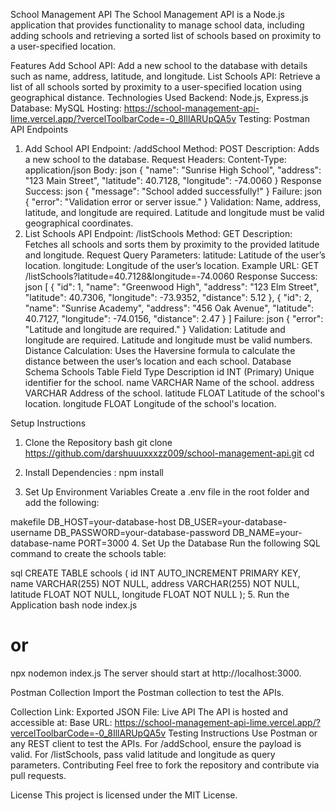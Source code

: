 School Management API
The School Management API is a Node.js application that provides functionality to manage school data, including adding schools and retrieving a sorted list of schools based on proximity to a user-specified location.

Features
Add School API:
Add a new school to the database with details such as name, address, latitude, and longitude.
List Schools API:
Retrieve a list of all schools sorted by proximity to a user-specified location using geographical distance.
Technologies Used
Backend: Node.js, Express.js
Database: MySQL
Hosting: https://school-management-api-lime.vercel.app/?vercelToolbarCode=-0_8IllARUpQA5v
Testing: Postman
API Endpoints
1. Add School API
Endpoint: /addSchool
Method: POST
Description: Adds a new school to the database.
Request
Headers:
Content-Type: application/json
Body:
json
{
  "name": "Sunrise High School",
  "address": "123 Main Street",
  "latitude": 40.7128,
  "longitude": -74.0060
}
Response
Success:
json
{
  "message": "School added successfully!"
}
Failure:
json
{
  "error": "Validation error or server issue."
}
Validation:
Name, address, latitude, and longitude are required.
Latitude and longitude must be valid geographical coordinates.
2. List Schools API
Endpoint: /listSchools
Method: GET
Description: Fetches all schools and sorts them by proximity to the provided latitude and longitude.
Request
Query Parameters:
latitude: Latitude of the user’s location.
longitude: Longitude of the user’s location.
Example URL:
GET /listSchools?latitude=40.7128&longitude=-74.0060
Response
Success:
json
[
  {
    "id": 1,
    "name": "Greenwood High",
    "address": "123 Elm Street",
    "latitude": 40.7306,
    "longitude": -73.9352,
    "distance": 5.12
  },
  {
    "id": 2,
    "name": "Sunrise Academy",
    "address": "456 Oak Avenue",
    "latitude": 40.7127,
    "longitude": -74.0156,
    "distance": 2.47
  }
]
Failure:
json
{
  "error": "Latitude and longitude are required."
}
Validation:
Latitude and longitude are required.
Latitude and longitude must be valid numbers.
Distance Calculation:
Uses the Haversine formula to calculate the distance between the user’s location and each school.
Database Schema
Schools Table
Field	Type	Description
id	INT (Primary)	Unique identifier for the school.
name	VARCHAR	Name of the school.
address	VARCHAR	Address of the school.
latitude	FLOAT	Latitude of the school's location.
longitude	FLOAT	Longitude of the school's location.

Setup Instructions
1. Clone the Repository
bash
git clone https://github.com/darshuuuxxxzz009/school-management-api.git
cd <repository-folder>

2. Install Dependencies :
npm install
4. Set Up Environment Variables
Create a .env file in the root folder and add the following:

makefile
DB_HOST=your-database-host
DB_USER=your-database-username
DB_PASSWORD=your-database-password
DB_NAME=your-database-name
PORT=3000
4. Set Up the Database
Run the following SQL command to create the schools table:

sql
CREATE TABLE schools (
  id INT AUTO_INCREMENT PRIMARY KEY,
  name VARCHAR(255) NOT NULL,
  address VARCHAR(255) NOT NULL,
  latitude FLOAT NOT NULL,
  longitude FLOAT NOT NULL
);
5. Run the Application
bash
node index.js
# or
npx nodemon index.js
The server should start at http://localhost:3000.

Postman Collection
Import the Postman collection to test the APIs.

Collection Link: 
Exported JSON File: 
Live API
The API is hosted and accessible at: 
Base URL: https://school-management-api-lime.vercel.app/?vercelToolbarCode=-0_8IllARUpQA5v
Testing Instructions
Use Postman or any REST client to test the APIs.
For /addSchool, ensure the payload is valid.
For /listSchools, pass valid latitude and longitude as query parameters.
Contributing
Feel free to fork the repository and contribute via pull requests.

License
This project is licensed under the MIT License.
